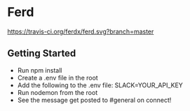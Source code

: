 # Ferd

https://travis-ci.org/ferdx/ferd.svg?branch=master

## Getting Started

* Run npm install
* Create a .env file in the root
* Add the following to the .env file: SLACK=YOUR_API_KEY
* Run nodemon from the root
* See the message get posted to #general on connect!